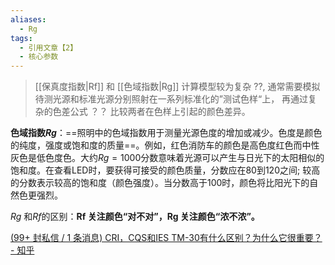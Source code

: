```yaml
---
aliases:
  - Rg
tags:
  - 引用文章【2】
  - 核心参数
---
```


> [[保真度指数|Rf]] 和 [[色域指数|Rg]] 计算模型较为复杂 ??,  通常需要模拟待测光源和标准光源分别照射在一系列标准化的”测试色样“上， 再通过复杂的色差公式 ？？ 比较两者在色样上引起的颜色差异。


**色域指数$Rg$**：==照明中的色域指数用于测量光源色度的增加或减少。色度是颜色的纯度，强度或饱和度的质量==。例如，红色消防车的颜色是高色度红色而中性灰色是低色度色。大约$Rg=1000$分数意味着光源可以产生与日光下的太阳相似的饱和度。在查看LED时，要获得可接受的颜色质量，分数应在80到120之间; 较高的分数表示较高的饱和度（颜色强度）。当分数高于100时，颜色将比阳光下的自然色更强烈。

$Rg$ 和$Rf$的区别：**Rf 关注颜色“对不对”，Rg 关注颜色“浓不浓”。**

[(99+ 封私信 / 1 条消息) CRI，CQS和IES TM-30有什么区别？为什么它很重要？ - 知乎](https://zhuanlan.zhihu.com/p/78843225)